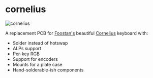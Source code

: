 # cornelius

![cornelius](https://i.imgur.com/kGoUGZgl.jpg)

A replacement PCB for [Foostan's](http://github.com/foostan) beautiful [Cornelius]() keyboard with:

 * Solder instead of hotswap
 * ALPs support
 * Per-key RGB
 * Support for encoders
 * Mounts for a plate case
 * Hand-solderable-ish components